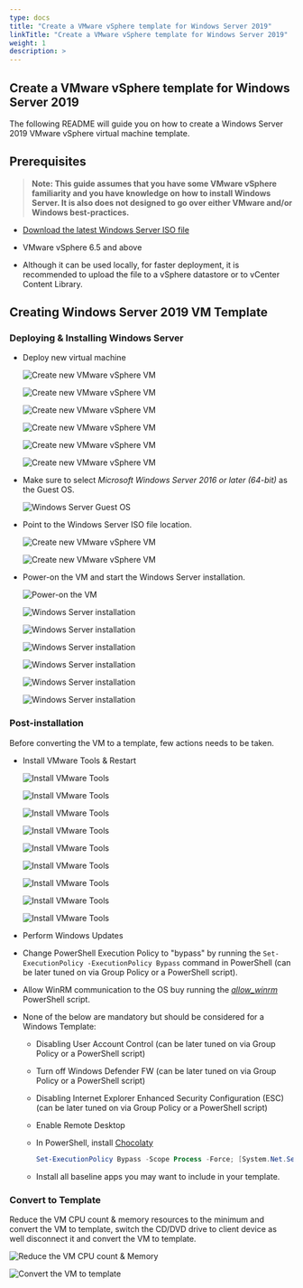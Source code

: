 ```yaml
---
type: docs
title: "Create a VMware vSphere template for Windows Server 2019"
linkTitle: "Create a VMware vSphere template for Windows Server 2019"
weight: 1
description: >
---
```


## Create a VMware vSphere template for Windows Server 2019

The following README will guide you on how to create a Windows Server 2019 VMware vSphere virtual machine template.

## Prerequisites

> **Note: This guide assumes that you have some VMware vSphere familiarity and you have knowledge on how to install Windows Server. It is also does not designed to go over either VMware and/or Windows best-practices.**

* [Download the latest Windows Server ISO file](https://www.microsoft.com/en-us/windows-server/trial)

* VMware vSphere 6.5 and above

* Although it can be used locally, for faster deployment, it is recommended to upload the file to a vSphere datastore or to vCenter Content Library.

## Creating Windows Server 2019 VM Template

### Deploying & Installing Windows Server

* Deploy new virtual machine

    ![Create new VMware vSphere VM](./01.png)

    ![Create new VMware vSphere VM](./02.png)

    ![Create new VMware vSphere VM](./03.png)

    ![Create new VMware vSphere VM](./04.png)

    ![Create new VMware vSphere VM](./05.png)

    ![Create new VMware vSphere VM](./06.png)

* Make sure to select *Microsoft Windows Server 2016 or later (64-bit)* as the Guest OS.

    ![Windows Server Guest OS](./07.png)

* Point to the Windows Server ISO file location.

    ![Create new VMware vSphere VM](./08.png)

    ![Create new VMware vSphere VM](./09.png)

* Power-on the VM and start the Windows Server installation.

    ![Power-on the VM](./10.png)

    ![Windows Server installation](./11.png)

    ![Windows Server installation](./12.png)

    ![Windows Server installation](./13.png)

    ![Windows Server installation](./14.png)

    ![Windows Server installation](./15.png)

    ![Windows Server installation](./16.png)

### Post-installation

Before converting the VM to a template, few actions needs to be taken.

* Install VMware Tools & Restart

    ![Install VMware Tools](./17.png)

    ![Install VMware Tools](./18.png)

    ![Install VMware Tools](./19.png)

    ![Install VMware Tools](./20.png)

    ![Install VMware Tools](./21.png)

    ![Install VMware Tools](./22.png)

    ![Install VMware Tools](./23.png)

    ![Install VMware Tools](./24.png)

    ![Install VMware Tools](./25.png)

* Perform Windows Updates

* Change PowerShell Execution Policy to "bypass" by running the ```Set-ExecutionPolicy -ExecutionPolicy Bypass``` command in PowerShell (can be later tuned on via Group Policy or a PowerShell script).

* Allow WinRM communication to the OS buy running the [*allow_winrm*](https://github.com/microsoft/azure_arc/blob/main/azure_arc_servers_jumpstart/vmware/winsrv/terraform/scripts/allow_winrm.ps1) PowerShell script.

* None of the below are mandatory but should be considered for a Windows Template:

    * Disabling User Account Control (can be later tuned on via Group Policy or a PowerShell script)
    * Turn off Windows Defender FW (can be later tuned on via Group Policy or a PowerShell script)
    * Disabling Internet Explorer Enhanced Security Configuration (ESC) (can be later tuned on via Group Policy or a PowerShell script)
    * Enable Remote Desktop
    * In PowerShell, install [Chocolaty](https://chocolatey.org/install)

        ```powershell
        Set-ExecutionPolicy Bypass -Scope Process -Force; [System.Net.ServicePointManager]::SecurityProtocol = [System.Net.ServicePointManager]::SecurityProtocol -bor 3072; iex ((New-Object System.Net.WebClient).DownloadString('https://chocolatey.org/install.ps1'))
        ```

    * Install all baseline apps you may want to include in your template.

### Convert to Template

Reduce the VM CPU count & memory resources to the minimum and convert the VM to template, switch the CD/DVD drive to client device as well disconnect it and convert the VM to template.

![Reduce the VM CPU count & Memory](./26.png)

![Convert the VM to template](./27.png)
